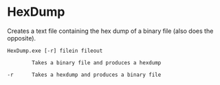 HexDump
=======

Creates a text file containing the hex dump of a binary file (also does the opposite).

```
HexDump.exe [-r] filein fileout

        Takes a binary file and produces a hexdump

-r      Takes a hexdump and produces a binary file
```